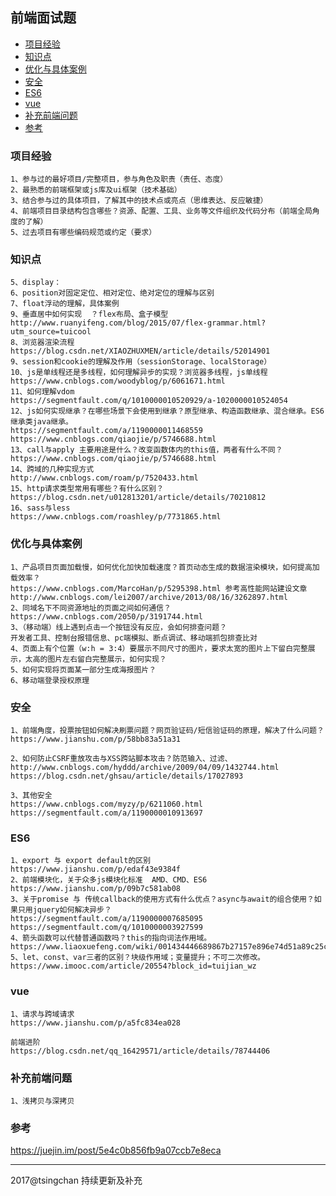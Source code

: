 前端面试题
----
<!-- TOC -->

- [项目经验](#项目经验)
- [知识点](#知识点)
- [优化与具体案例](#优化与具体案例)
- [安全](#安全)
- [ES6](#es6)
- [vue](#vue)
- [补充前端问题](#补充前端问题)
- [参考](#参考)

<!-- /TOC -->
### 项目经验

    1、参与过的最好项目/完整项目，参与角色及职责（责任、态度）
    2、最熟悉的前端框架或js库及ui框架（技术基础）
    3、结合参与过的具体项目，了解其中的技术点或亮点（思维表达、反应敏捷）
    4、前端项目目录结构包含哪些？资源、配置、工具、业务等文件组织及代码分布（前端全局角度的了解）
    5、过去项目有哪些编码规范或约定（要求）

### 知识点
    5、display：
    6、position对固定定位、相对定位、绝对定位的理解与区别
    7、float浮动的理解，具体案例
    9、垂直居中如何实现  ？flex布局、盒子模型
    http://www.ruanyifeng.com/blog/2015/07/flex-grammar.html?utm_source=tuicool
    8、浏览器渲染流程
    https://blog.csdn.net/XIAOZHUXMEN/article/details/52014901
    9、session和cookie的理解及作用（sessionStorage、localStorage）
    10、js是单线程还是多线程，如何理解异步的实现？浏览器多线程，js单线程
    https://www.cnblogs.com/woodyblog/p/6061671.html
    11、如何理解vdom
    https://segmentfault.com/q/1010000010520929/a-1020000010524054
    12、js如何实现继承？在哪些场景下会使用到继承？原型继承、构造函数继承、混合继承。ES6继承类java继承。
    https://segmentfault.com/a/1190000011468559
    https://www.cnblogs.com/qiaojie/p/5746688.html
    13、call与apply 主要用途是什么？改变函数体内的this值，两者有什么不同？
    https://www.cnblogs.com/qiaojie/p/5746688.html
    14、跨域的几种实现方式
    http://www.cnblogs.com/roam/p/7520433.html
    15、http请求类型常用有哪些？有什么区别？
    https://blog.csdn.net/u012813201/article/details/70210812
    16、sass与less
    https://www.cnblogs.com/roashley/p/7731865.html


### 优化与具体案例

    1、产品项目页面加载慢，如何优化加快加载速度？首页动态生成的数据渲染模块，如何提高加载效率？
    https://www.cnblogs.com/MarcoHan/p/5295398.html 参考高性能网站建设文章
    http://www.cnblogs.com/lei2007/archive/2013/08/16/3262897.html
    2、同域名下不同资源地址的页面之间如何通信？
    https://www.cnblogs.com/2050/p/3191744.html
    3、（移动端）线上遇到点击一个按钮没有反应，会如何排查问题？
    开发者工具、控制台报错信息、pc端模拟、断点调试、移动端抓包排查比对
    4、页面上有个位置（w:h = 3:4）要展示不同尺寸的图片，要求太宽的图片上下留白完整展示，太高的图片左右留白完整展示，如何实现？
    5、如何实现将页面某一部分生成海报图片？
    6、移动端登录授权原理

### 安全
    1、前端角度，投票按钮如何解决刷票问题？网页验证码/短信验证码的原理，解决了什么问题？
    https://www.jianshu.com/p/58bb83a51a31

    2、如何防止CSRF重放攻击与XSS跨站脚本攻击？防范输入、过滤、
    http://www.cnblogs.com/hyddd/archive/2009/04/09/1432744.html
    https://blog.csdn.net/ghsau/article/details/17027893

    3、其他安全
    https://www.cnblogs.com/myzy/p/6211060.html
    https://segmentfault.com/a/1190000010913697

### ES6
    1、export 与 export default的区别
    https://www.jianshu.com/p/edaf43e9384f
    2、前端模块化，关于众多js模块化标准  AMD、CMD、ES6
    https://www.jianshu.com/p/09b7c581ab08
    3、关于promise 与 传统callback的使用方式有什么优点？async与await的组合使用？如果只用jquery如何解决异步？
    https://segmentfault.com/a/1190000007685095
    https://segmentfault.com/q/1010000003927599
    4、箭头函数可以代替普通函数吗？this的指向词法作用域。
    https://www.liaoxuefeng.com/wiki/001434446689867b27157e896e74d51a89c25cc8b43bdb3000/001438565969057627e5435793645b7acaee3b6869d1374000
    5、let、const、var三者的区别？块级作用域；变量提升；不可二次修改。
    https://www.imooc.com/article/20554?block_id=tuijian_wz

### vue
    1、请求与跨域请求
    https://www.jianshu.com/p/a5fc834ea028

    前端进阶
    https://blog.csdn.net/qq_16429571/article/details/78744406

### 补充前端问题
    
    1、浅拷贝与深拷贝


### 参考

https://juejin.im/post/5e4c0b856fb9a07ccb7e8eca

----
2017@tsingchan 持续更新及补充
